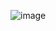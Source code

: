 ![image](https://github.com/shivanshNemaHotwax/training_assignment/assets/157474517/322c5c0f-a0b5-42f5-9dce-bb4d0b5e912c)
